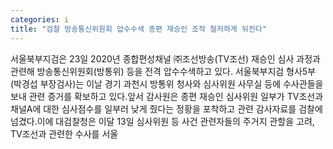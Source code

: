 ```yaml
---
categories: i
title: "검찰 방송통신위원회 압수수색 종편 재승인 조작 철저하게 뒤진다"
---
```

서울북부지검은 23일 2020년 종합편성채널 ㈜조선방송(TV조선) 재승인 심사 과정과 관련해 방송통신위원회(방통위) 등을 전격 압수수색하고 있다. 서울북부지검 형사5부(박경섭 부장검사)는 이날 경기 과천시 방통위 청사와 심사위원 사무실 등에 수사관들을 보내 관련 증거를 확보하고 있다.앞서 감사원은 종편 재승인 심사위원 일부가 TV조선과 채널A에 대한 심사점수를 일부러 낮게 줬다는 정황을 포착하고 관련 감사자료를 검찰에 넘겼다.이에 대검찰청은 이달 13일 심사위원 등 사건 관련자들의 주거지 관할을 고려, TV조선과 관련한 수사를 서울